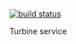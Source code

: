 [![build status](http://gitlab.zotona.com/dclou/platform/turbine/badges/master/build.svg)](http://gitlab.zotona.com/dclou/platform/turbine/commits/master)

Turbine service
